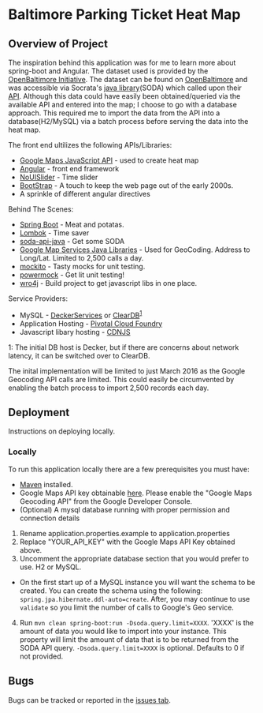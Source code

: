 # Baltimore Parking Ticket Heat Map

## Overview of Project
The inspiration behind this application was for me to learn more about spring-boot and Angular.  The dataset used is provided by the [OpenBaltimore Initiative](https://data.baltimorecity.gov/). The dataset can be found on [OpenBaltimore](https://data.baltimorecity.gov/Transportation/Parking-Citations/n4ma-fj3m) and was accessible via Socrata's [java library](https://github.com/socrata/soda-java)(SODA) which called upon their [API](https://dev.socrata.com/). Although this data could have easily been obtained/queried via the available API and entered into the map; I choose to go with a database approach. This required me to import the data from the API into a database(H2/MySQL) via a batch process before serving the data into the heat map. 

The front end ultilizes the following APIs/Libraries: 
* [Google Maps JavaScript API](https://developers.google.com/maps/documentation/javascript/) - used to create heat map
* [Angular](https://angularjs.org/) - front end framework
* [NoUISlider](http://refreshless.com/nouislider/) - Time slider 
* [BootStrap](http://getbootstrap.com/) - A touch to keep the web page out of the early 2000s. 
* A sprinkle of different angular directives

Behind The Scenes:
* [Spring Boot](http://projects.spring.io/spring-boot/) - Meat and potatas.
* [Lombok](https://projectlombok.org/) - Time saver
* [soda-api-java](https://github.com/socrata/soda-java) - Get some SODA
* [Google Map Services Java Libraries](https://developers.google.com/maps/documentation/geocoding/intro) - Used for GeoCoding. Address to Long/Lat. Limited to 2,500 calls a day. 
* [mockito](http://mockito.org/) - Tasty mocks for unit testing. 
* [powermock](https://github.com/jayway/powermock) - Get lit unit testing!
* [wro4j](https://github.com/wro4j/wro4j) - Build project to get javascript libs in one place. 

Service Providers:
* MySQL - [DeckerServices](http://deckerservices.com/website-hosting/) or [ClearDB](https://www.cleardb.com)<sup>[1](#mysql)</sup>
* Application Hosting - [Pivotal Cloud Foundry](http://pivotal.io/platform)
* Javascript libary hosting - [CDNJS](https://cdnjs.com/)

<a name="mysql">1</a>: The initial DB host is Decker, but if there are concerns about network latency, it can be switched over to ClearDB. 

The inital implementation will be limited to just March 2016 as the Google Geocoding API calls are limited. This could easily be circumvented by enabling the batch process to import 2,500 records each day. 

## Deployment
Instructions on deploying locally. 
### Locally
To run this application locally there are a few prerequisites you must have:
* [Maven](https://maven.apache.org/) installed.
* Google Maps API key obtainable [here](https://console.developers.google.com/apis/credentials). Please enable the "Google Maps Geocoding API" from the Google Developer Console.
* (Optional) A mysql database running with proper permission and connection details 

1. Rename application.properties.example to application.properties
2. Replace "YOUR_API_KEY" with the Google Maps API Key obtained above. 
3. Uncomment the appropriate database section that you would prefer to use. H2 or MySQL. 
  * On the first start up of a MySQL instance you will want the schema to be created. You can create the schema using the following: ```spring.jpa.hibernate.ddl-auto=create```. After, you may continue to use ```validate``` so you limit the number of calls to Google's Geo service. 
4. Run ```mvn clean spring-boot:run -Dsoda.query.limit=XXXX```. 'XXXX' is the amount of data you would like to import into your instance. This property will limit the amount of data that is to be returned from the SODA API query. ```-Dsoda.query.limit=XXXX``` is optional. Defaults to 0 if not provided. 


## Bugs 
Bugs can be tracked or reported in the [issues tab](/../../issues/). 


 
